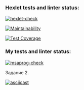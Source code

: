 ### Hexlet tests and linter status:

[![hexlet-check](https://github.com/msaprog/frontend-project-lvl2/actions/workflows/hexlet-check.yml/badge.svg)](https://github.com/msaprog/frontend-project-lvl2/actions/workflows/hexlet-check.yml)

[![Maintainability](https://api.codeclimate.com/v1/badges/543ca255e28771607aec/maintainability)](https://codeclimate.com/github/msaprog/frontend-project-lvl2/maintainability)

[![Test Coverage](https://api.codeclimate.com/v1/badges/543ca255e28771607aec/test_coverage)](https://codeclimate.com/github/msaprog/frontend-project-lvl2/test_coverage)

### My tests and linter status:

[![msaprog-check](https://github.com/msaprog/frontend-project-lvl2/actions/workflows/msaprog-check.yml/badge.svg)](https://github.com/msaprog/frontend-project-lvl2/actions/workflows/msaprog-check.yml)

Задание 2.

[![asciicast](https://asciinema.org/a/XBuqeqX0vt37T27MEUIGakmin.svg)](https://asciinema.org/a/XBuqeqX0vt37T27MEUIGakmin)
